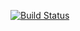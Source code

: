 [![Build Status](https://app.travis-ci.com/AlexeyDudnik/lab04.svg?token=W6Wgx3DeiqGCzx5xK4yw&branch=master)](https://app.travis-ci.com/AlexeyDudnik/lab04)
